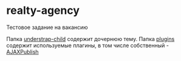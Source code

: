 # realty-agency
Тестовое задание на вакансию

Папка [understrap-child](https://github.com/RomusKras/realty-agency/tree/main/understrap-child "understrap-child") содержит дочернюю тему.
Папка [plugins](https://github.com/RomusKras/realty-agency/tree/main/plugins "plugins") содержит используемые плагины, в том числе собственный - [AJAXPublish](https://github.com/RomusKras/realty-agency/tree/main/plugins/AJAXPosts "AJAXPublish")
